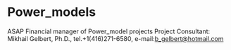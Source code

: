 # Power_models
ASAP
Financial manager of Power_model projects 
Project Consultant: Mikhail Gelbert, Ph.D., tel.+1(416)271-6580, e-mail:b_gelbert@hotmail.com
